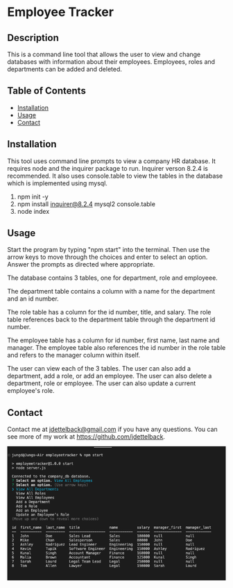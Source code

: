 # Employee Tracker

## Description
This is a command line tool that allows the user to view and change databases with information about their employees. Employees, roles and departments can be added and deleted.

## Table of Contents
* [Installation](#installation)
* [Usage](#usage)
* [Contact](#contact)

## Installation
This tool uses command line prompts to view a company HR database.  It requires node and the inquirer package to run. Inquirer verson 8.2.4 is recommended.  It also uses console.table to view the tables in the database which is implemented using mysql.

1. npm init -y
2. npm install inquirer@8.2.4 mysql2 console.table
3. node index

## Usage
Start the program by typing "npm start" into the terminal.  Then use the arrow keys to move through the choices and enter to select an option.  Answer the prompts as directed where appropriate.  

The database contains 3 tables, one for department, role and employeee.  

The department table contains a column with a name for the department and an id number.  

The role table has a column for the id number, title, and salary.  The role table references back to the department table through the department id number.

The employee table has a column for id number, first name, last name and manager. The employee table also references the id number in the role table and refers to the manager column within itself.

The user can view each of the 3 tables.  The user can also add a department, add a role, or add an employee.  The user can also delete a department, role or employee.  The user can also update a current employee's role.

## Contact
Contact me at [jdettelback@gmail.com](mailto:jdettelback@gmail.com) if you have any questions.  You can see more of my work at <https://github.com/jdettelback>.


  ![screenshot](https://raw.githubusercontent.com/jdettelback/employeetracker/main/images/screenshotemployeetracker.png)
  